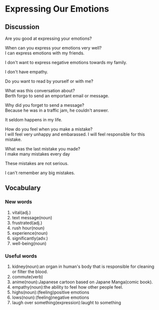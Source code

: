 # Expressing Our Emotions
## Discussion
Are you good at expressing your emotions?  

When can you express your emotions very well?  
I can express emotions with my friends.  

I don't want to express negative emotions towards my family.  

I don't have empathy.  

Do you want to read by yourself or with me?  

What was this conversation about?  
Berth forgo to send an emportant email or message.  

Why did you forget to send a message?  
Because he was in a traffic jam, he couldn't answer.  

It seldom happens in my life.  

How do you feel when you make a mistake?  
I will feel very unhappy and embarassed. I will feel responsible for this mistake.  

What was the last mistake you made?  
I make many mistakes every day  

These mistakes are not serious.   

I can't remember any big mistakes.  

## Vocabulary
### New words
1. vital(adj.)
1. text message(noun)
1. frustrated(adj.)
1. rush hour(noun)
1. experience(noun)
1. significantly(adv.)
1. well-being(noun)

### Useful words
1. kidney(noun):an organ in human's body that is responsible for cleaning or filter the blood.
1. commute(verb)
1. anime(noun):Japanese cartoon based on Japane Manga(comic book).
1. empathy(noun):the ability to feel how other people feel.
1. highs(noun):(feeling)positive emotions
1. lows(noun):(feeling)negative emotions
1. laugh over something(expression):laught to something
